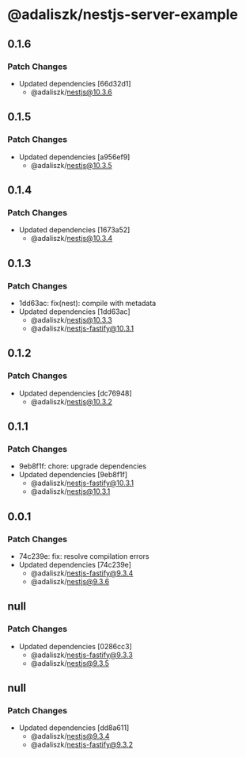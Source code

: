 # @adaliszk/nestjs-server-example

## 0.1.6

### Patch Changes

- Updated dependencies [66d32d1]
  - @adaliszk/nestjs@10.3.6

## 0.1.5

### Patch Changes

- Updated dependencies [a956ef9]
  - @adaliszk/nestjs@10.3.5

## 0.1.4

### Patch Changes

- Updated dependencies [1673a52]
  - @adaliszk/nestjs@10.3.4

## 0.1.3

### Patch Changes

- 1dd63ac: fix(nest): compile with metadata
- Updated dependencies [1dd63ac]
  - @adaliszk/nestjs@10.3.3
  - @adaliszk/nestjs-fastify@10.3.1

## 0.1.2

### Patch Changes

- Updated dependencies [dc76948]
  - @adaliszk/nestjs@10.3.2

## 0.1.1

### Patch Changes

- 9eb8f1f: chore: upgrade dependencies
- Updated dependencies [9eb8f1f]
  - @adaliszk/nestjs-fastify@10.3.1
  - @adaliszk/nestjs@10.3.1

## 0.0.1

### Patch Changes

- 74c239e: fix: resolve compilation errors
- Updated dependencies [74c239e]
  - @adaliszk/nestjs-fastify@9.3.4
  - @adaliszk/nestjs@9.3.6

## null

### Patch Changes

- Updated dependencies [0286cc3]
  - @adaliszk/nestjs-fastify@9.3.3
  - @adaliszk/nestjs@9.3.5

## null

### Patch Changes

- Updated dependencies [dd8a611]
  - @adaliszk/nestjs@9.3.4
  - @adaliszk/nestjs-fastify@9.3.2
